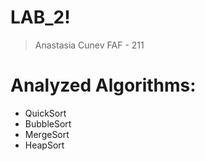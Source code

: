 # LAB_2!

>Anastasia Cunev 
>FAF - 211

# Analyzed Algorithms:
- QuickSort 
- BubbleSort
- MergeSort  
- HeapSort

